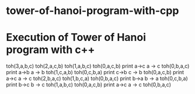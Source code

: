 # tower-of-hanoi-program-with-cpp

# Execution of Tower of Hanoi program with c++

toh(3,a,b,c)
    toh(2,a,c,b)
        toh(1,a,b,c)
            toh(0,a,c,b)
            print a->c              a -> c
            toh(0,b,a,c)
        print a->b                  a -> b
        toh(1,c,a,b)
            toh(0,c,b,a)
            print c->b              c -> b
            toh(0,a,c,b)
    print a->c                      a -> c
    toh(2,b,a,c)
        toh(1,b,c,a)
            toh(0,b,a,c)
            print b->a              b -> a
            toh(0,c,b,a)
        print b->c                  b -> c
        toh(1,a,b,c)
            toh(0,a,c,b)
            print a->c              a -> c
            toh(0,b,a,c)
